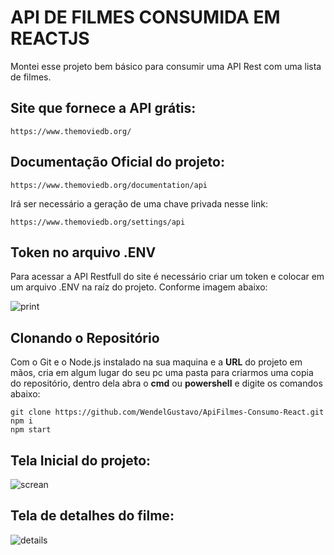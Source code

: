 # API DE FILMES CONSUMIDA EM REACTJS 

Montei esse projeto bem básico para consumir uma API Rest com uma lista de filmes.
 
## Site que fornece a API grátis: 
```
https://www.themoviedb.org/
```

## Documentação Oficial do projeto:
```
https://www.themoviedb.org/documentation/api
```

Irá ser necessário a geração de uma chave privada nesse link:
```
https://www.themoviedb.org/settings/api
```

## Token no arquivo .ENV ##
Para acessar a API Restfull do site é necessário criar um token e colocar em um arquivo .ENV na raíz do projeto. Conforme imagem abaixo:

![print](https://user-images.githubusercontent.com/1766790/191596782-51cd52f4-d471-4930-9e33-d792ad4aeeb1.JPG)


## Clonando o Repositório ##
Com o Git e o Node.js instalado na sua maquina e a **URL** do projeto em mãos, cria em algum lugar do seu pc uma pasta para criarmos uma copia do repositório, dentro dela abra o **cmd** ou **powershell** e digite os comandos abaixo:
```
git clone https://github.com/WendelGustavo/ApiFilmes-Consumo-React.git
npm i
npm start
```

## Tela Inicial do projeto:

![screan](https://user-images.githubusercontent.com/81689363/190420116-177e6087-c1dd-4276-bef1-1dd20e575039.PNG)


## Tela de detalhes do filme:

![details](https://user-images.githubusercontent.com/81689363/190419902-82b9ce94-3944-4bdb-ad1c-e35a93b142e1.PNG)


